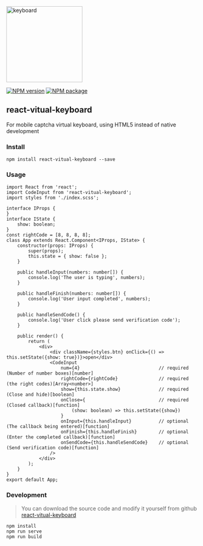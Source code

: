 <img width="200" src="http://qzruncode.github.io/image/example.png" alt="keyboard" >

[![NPM version](https://img.shields.io/npm/v/react-vitual-keyboard.svg)](https://www.npmjs.com/package/react-vitual-keyboard)
[![NPM package](https://img.shields.io/npm/dy/react-vitual-keyboard.svg)](https://www.npmjs.com/package/react-vitual-keyboard)

## react-vitual-keyboard

For mobile captcha virtual keyboard, using HTML5 instead of native development

### Install
```
npm install react-vitual-keyboard --save
```

### Usage
```
import React from 'react';
import CodeInput from 'react-vitual-keyboard';
import styles from './index.scss';

interface IProps {
}
interface IState {
    show: boolean;
}
const rightCode = [8, 8, 8, 8];
class App extends React.Component<IProps, IState> {
    constructor(props: IProps) {
        super(props);
        this.state = { show: false };
    }

    public handleInput(numbers: number[]) {
        console.log('The user is typing', numbers);
    }

    public handleFinish(numbers: number[]) {
        console.log('User input completed', numbers);
    }

    public handleSendCode() {
        console.log('User click please send verification code');
    }

    public render() {
        return (
            <div>
                <div className={styles.btn} onClick={() => this.setState({show: true})}>open</div>
                <CodeInput
                    num={4}                             // required (Number of number boxes)[number]
                    rightCode={rightCode}               // required (the right codes)[Array<number>]
                    show={this.state.show}              // required (Close and hide)[boolean]
                    onClose={                           // required (Closed callback)[function]
                        (show: boolean) => this.setState({show})
                    }
                    onInput={this.handleInput}          // optional (The callback being entered)[function]
                    onFinish={this.handleFinish}        // optional (Enter the completed callback)[function]
                    onSendCode={this.handleSendCode}    // optional (Send verification code)[function]
                />
            </div>
        );
    }
}
export default App;
```

### Development
> You can download the source code and modify it yourself from github [react-vitual-keyboard](https://github.com/qzruncode/react-vitual-keyboard)

```
npm install
npm run serve
npm run build
```